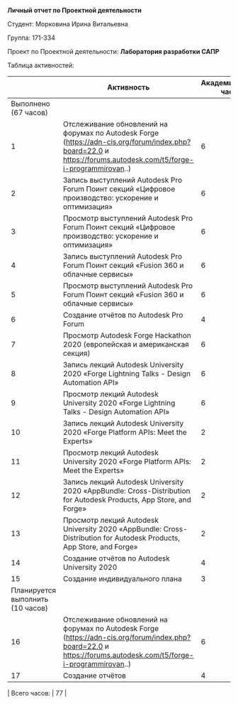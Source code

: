 **Личный отчет по Проектной деятельности**

Студент: Морковина Ирина Витальевна

Группа: 171-334

Проект по Проектной деятельности: **Лаборатория разработки САПР**

Таблица активностей:

|  | Активность | Академические часы |
| --- | --- | --- |
| Выполнено (67 часов) |
| 1 | Отслеживание обновлений на форумах по Autodesk Forge (https://adn-cis.org/forum/index.php?board=22.0 и https://forums.autodesk.com/t5/forge-i-programmirovan..) | 6 |
| 2 | Запись выступлений Autodesk Pro Forum Поинт секций «Цифровое производство: ускорение и оптимизация» | 6 |
| 3 | Просмотр выступлений Autodesk Pro Forum Поинт секций «Цифровое производство: ускорение и оптимизация»| 6 |
| 4 | Запись выступлений Autodesk Pro Forum Поинт секций «Fusion 360 и облачные сервисы» | 6 |
| 5 | Просмотр выступлений Autodesk Pro Forum Поинт секций «Fusion 360 и облачные сервисы» | 6 |
| 6 | Создание отчётов по Autodesk Pro Forum | 4 |
| 7 | Просмотр Autodesk Forge Hackathon 2020 (европейская и американская секция) | 6 |
| 8 | Запись лекций Autodesk University 2020 «Forge Lightning Talks - Design Automation API» | 6 |
| 9 | Просмотр лекций Autodesk University 2020 «Forge Lightning Talks - Design Automation API» | 6 |
| 10 | Запись лекций Autodesk University 2020 «Forge Platform APIs: Meet the Experts» | 2 |
| 11 | Просмотр лекций Autodesk University 2020 «Forge Platform APIs: Meet the Experts» | 2 |
| 12 | Запись лекций Autodesk University 2020 «AppBundle: Cross-Distribution for Autodesk Products, App Store, and Forge» | 2 |
| 13 | Просмотр лекций Autodesk University 2020 «AppBundle: Cross-Distribution for Autodesk Products, App Store, and Forge» | 2 |
| 14 | Создание отчётов по Autodesk University 2020 | 4 |
| 15 | Создание индивидуального плана | 3 |
| Планируется выполнить (10 часов) |
| 16 | Отслеживание обновлений на форумах по Autodesk Forge (https://adn-cis.org/forum/index.php?board=22.0 и https://forums.autodesk.com/t5/forge-i-programmirovan..) | 6 |
| 17 | Создание отчётов | 4 |

| Всего часов: | 77 |
